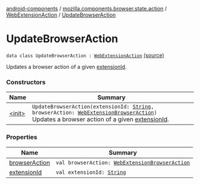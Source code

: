[android-components](../../../index.md) / [mozilla.components.browser.state.action](../../index.md) / [WebExtensionAction](../index.md) / [UpdateBrowserAction](./index.md)

# UpdateBrowserAction

`data class UpdateBrowserAction : `[`WebExtensionAction`](../index.md) [(source)](https://github.com/mozilla-mobile/android-components/blob/master/components/browser/state/src/main/java/mozilla/components/browser/state/action/BrowserAction.kt#L305)

Updates a browser action of a given [extensionId](extension-id.md).

### Constructors

| Name | Summary |
|---|---|
| [&lt;init&gt;](-init-.md) | `UpdateBrowserAction(extensionId: `[`String`](https://kotlinlang.org/api/latest/jvm/stdlib/kotlin/-string/index.html)`, browserAction: `[`WebExtensionBrowserAction`](../../../mozilla.components.concept.engine.webextension/-web-extension-browser-action.md)`)`<br>Updates a browser action of a given [extensionId](extension-id.md). |

### Properties

| Name | Summary |
|---|---|
| [browserAction](browser-action.md) | `val browserAction: `[`WebExtensionBrowserAction`](../../../mozilla.components.concept.engine.webextension/-web-extension-browser-action.md) |
| [extensionId](extension-id.md) | `val extensionId: `[`String`](https://kotlinlang.org/api/latest/jvm/stdlib/kotlin/-string/index.html) |
